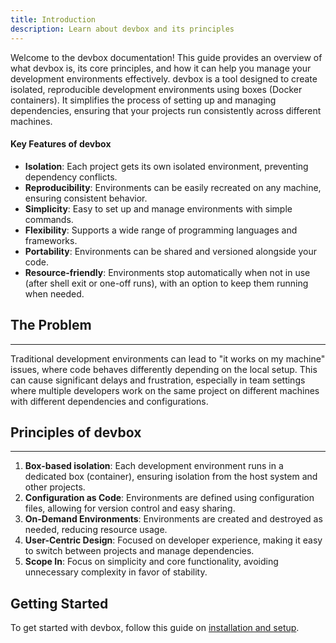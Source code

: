 ```yaml
---
title: Introduction
description: Learn about devbox and its principles
---
```


Welcome to the devbox documentation! This guide provides an overview of what devbox is, its core principles, and how it can help you manage your development environments effectively. devbox is a tool designed to create isolated, reproducible development environments using boxes (Docker containers). It simplifies the process of setting up and managing dependencies, ensuring that your projects run consistently across different machines.

#### Key Features of devbox
- **Isolation**: Each project gets its own isolated environment, preventing dependency conflicts.
- **Reproducibility**: Environments can be easily recreated on any machine, ensuring consistent behavior.
- **Simplicity**: Easy to set up and manage environments with simple commands.
- **Flexibility**: Supports a wide range of programming languages and frameworks.
- **Portability**: Environments can be shared and versioned alongside your code.
- **Resource-friendly**: Environments stop automatically when not in use (after shell exit or one-off runs), with an option to keep them running when needed.

## The Problem
---

Traditional development environments can lead to "it works on my machine" issues, where code behaves differently depending on the local setup. This can cause significant delays and frustration, especially in team settings where multiple developers work on the same project on different machines with different dependencies and configurations.

## Principles of devbox
---

1. **Box-based isolation**: Each development environment runs in a dedicated box (container), ensuring isolation from the host system and other projects.
2. **Configuration as Code**: Environments are defined using configuration files, allowing for version control and easy sharing.
3. **On-Demand Environments**: Environments are created and destroyed as needed, reducing resource usage.
4. **User-Centric Design**: Focused on developer experience, making it easy to switch between projects and manage dependencies.
5. **Scope In**: Focus on simplicity and core functionality, avoiding unnecessary complexity in favor of stability.

## Getting Started

To get started with devbox, follow this guide on [installation and setup](/docs/install).
